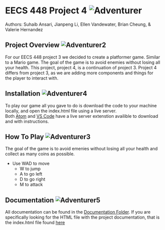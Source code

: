 # EECS 448 Project 4 ![Adventurer](/Documentation/images/adventurer.png)
Authors: Suhaib Ansari, Jianpeng Li, Ellen Vandewater, Brian Cheung, & Valerie Hernandez
 
## Project Overview ![Adventurer2](/Documentation/images/adventurer2.png)
For our EECS 448 project 3 we decided to create a platformer game. Similar to a Mario game. The goal of the game is to avoid enemies without losing all your health. This project, project 4, is a continuation of project 3. Project 4 differs from project 3, as we are adding more components and things for the player to interact with.

## Installation ![Adventurer4](Documentation/images/adventurer4.png)
To play our game all you gave to do is download the code to your machine locally, and open the index.html file using a live server. <br> Both [Atom] and [VS Code] have a live server extenstion availible to download and with instructions. 

## How To Play ![Adventurer3](Documentation/images/adventurer3.png)
The goal of the game is to avoid emenies without losing all your health and collect as many coins as possible. 
* Use WAD to move
    * W to jump
    * A to go left
    * D to go right
    * M to attack

## Documentation ![Adventurer5](Documentation/images/adventurer5.png)
All documentation can be found in the [Documentation Folder]. If you are specifically looking for the HTML file with the project documentation, that is the index.html file found [here](Documentation/out)

[Atom]: https://atom.io/packages/atom-live-server
[VS Code]: https://marketplace.visualstudio.com/items?itemName=ritwickdey.LiveServer
[Documentation Folder]: Documentation